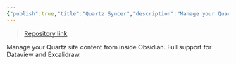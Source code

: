 ```yaml
---
{"publish":true,"title":"Quartz Syncer","description":"Manage your Quartz site content from inside Obsidian. Full support for Dataview and Excalidraw.","cssclasses":"mado-heading"}
---
```



> [Repository link](https://github.com/saberzero1/quartz-syncer)

Manage your Quartz site content from inside Obsidian. Full support for Dataview and Excalidraw.
